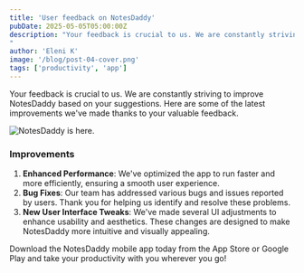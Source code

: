 ```yaml
---
title: 'User feedback on NotesDaddy'
pubDate: 2025-05-05T05:00:00Z
description: "Your feedback is crucial to us. We are constantly striving to improve NotesDaddy based on your suggestions. Here are some of the latest improvements.
"
author: 'Eleni K'
image: '/blog/post-04-cover.png'
tags: ['productivity', 'app']
---
```


Your feedback is crucial to us. We are constantly striving to improve NotesDaddy based on your suggestions. Here are some of the latest improvements we've made thanks to your valuable feedback.

![NotesDaddy is here.](/blog/post-01.png)

### Improvements

1. **Enhanced Performance**: We've optimized the app to run faster and more efficiently, ensuring a smooth user experience.
2. **Bug Fixes**: Our team has addressed various bugs and issues reported by users. Thank you for helping us identify and resolve these problems.
3. **New User Interface Tweaks**: We've made several UI adjustments to enhance usability and aesthetics. These changes are designed to make NotesDaddy more intuitive and visually appealing.

Download the NotesDaddy mobile app today from the App Store or Google Play and take your productivity with you wherever you go!
